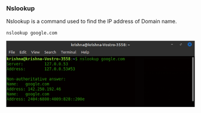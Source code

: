 ### Nslookup
Nslookup is a command used to find the IP address of Domain name.
```
nslookup google.com
```
![Alt text](image-1.png) 
